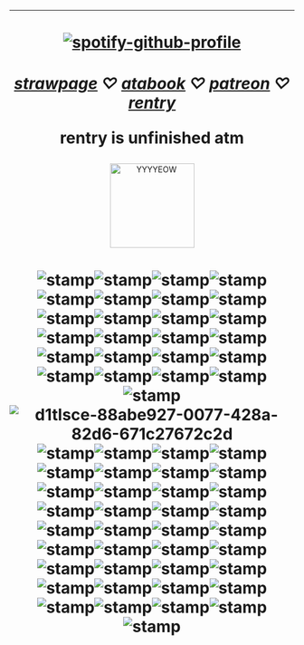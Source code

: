 
***
<h1 align="center">
  
[![spotify-github-profile](https://spotify-github-profile.kittinanx.com/api/view?uid=mh99uasv14oj8ooqzngk6hjp6&cover_image=true&theme=novatorem&show_offline=false&background_color=121212&interchange=false&bar_color=53b14f&bar_color_cover=false)](https://spotify-github-profile.kittinanx.com/api/view?uid=mh99uasv14oj8ooqzngk6hjp6&redirect=true)

</h1>
<h1 align="center">   
  
*[strawpage](https://danvs.straw.page/) ♡ [atabook](https://confetkitti.atabook.org/) ♡ [patreon](https://www.patreon.com/vampenguin/about) ♡ [rentry](https://rentry.co/lceberglounge)*

 rentry is unfinished atm
 
 
</h1>

<p align="center">
<img width="149" alt="YYYYEOW" src="https://github.com/vampenguin/vampenguin/assets/102457014/a986255f-b2c0-4f2f-b826-1ec3c3ce4f06">
  

</p>
<h1 align="center">   
  
![stamp](https://github.com/user-attachments/assets/f0b77b0b-5c71-4b3a-b4e8-e8b4dd84fd72)![stamp](https://github.com/user-attachments/assets/0c511c19-b6c7-4468-babe-c96a4bf79193)![stamp](https://github.com/user-attachments/assets/53ce7ab5-2f25-48ac-a128-c6b836b9e2b2)![stamp](https://github.com/user-attachments/assets/06be52fb-b45d-4396-8592-08459933aae7)![stamp](https://github.com/user-attachments/assets/af49ac43-cbd0-46ed-855f-8f2000d0d016)![stamp](https://github.com/user-attachments/assets/e7845172-4cd2-4f61-b426-cd8244fa63f2)![stamp](https://github.com/user-attachments/assets/72e94516-ac42-4474-9726-bb4697afb739)![stamp](https://github.com/user-attachments/assets/afadaec8-cc24-4dad-9a6b-3b78c04b6908)![stamp](https://github.com/user-attachments/assets/bdd17ac5-5e84-463e-a066-ce6edd9859e4)![stamp](https://github.com/user-attachments/assets/ffe84181-21c6-450b-8641-c48e285e7413)![stamp](https://github.com/user-attachments/assets/c068e9ff-e8bd-41b9-9c62-22b6a18b152d)![stamp](https://github.com/user-attachments/assets/f1d0562c-b97c-418a-930d-6a94c61f116b)![stamp](https://github.com/user-attachments/assets/ca8ccfc0-de21-4933-99de-81ac2855e860)![stamp](https://github.com/user-attachments/assets/1ca2f61b-0b1b-4c18-8cbf-0e70dc4e1e9a)![stamp](https://github.com/user-attachments/assets/14cba426-5f1f-4350-9495-c98f1c516150)![stamp](https://github.com/user-attachments/assets/02399677-8ddd-411f-b273-2459d27a6533)![stamp](https://github.com/user-attachments/assets/bc50aa61-e129-425b-be39-59a8f552baae)![stamp](https://github.com/user-attachments/assets/1cb82c1d-a212-4353-a481-289b6c16da2c)![stamp](https://github.com/user-attachments/assets/6205a0bc-913d-47ce-871c-583645b1c580)![stamp](https://github.com/user-attachments/assets/520e4599-9b8b-4ea7-a7ff-7ae389b12832)![stamp](https://github.com/user-attachments/assets/19c0529c-15e5-4fdd-a5c9-d6f6e155d823)![stamp](https://github.com/user-attachments/assets/50545d32-7d4f-48e8-bb10-53b12731fc1a)![stamp](https://github.com/user-attachments/assets/8c23c734-1338-4b36-804c-9004d1b3204b)![stamp](https://github.com/user-attachments/assets/8a73a7e6-8072-49d4-b374-0d3509a116de)![stamp](https://github.com/user-attachments/assets/9e90021f-d3b1-4885-8007-a2a910d55afd)![d1tlsce-88abe927-0077-428a-82d6-671c27672c2d](https://github.com/user-attachments/assets/fb0d022c-cbf0-4f2c-a041-ba9d458b6431)![stamp](https://github.com/user-attachments/assets/b3d4ab82-34be-4d8d-b061-b9f8e1d478b0)![stamp](https://github.com/user-attachments/assets/df43bf9f-c64b-4405-905d-bc4dc07e3944)![stamp](https://github.com/user-attachments/assets/0aff3e70-f353-40d9-ad0f-66f6baae9b78)![stamp](https://github.com/user-attachments/assets/fb3e9717-ce54-4dbb-ac78-fed1cea14a9e)![stamp](https://github.com/user-attachments/assets/da30b708-2f18-420c-a64c-53d137d30e87)![stamp](https://github.com/user-attachments/assets/b196d015-8b5d-46a0-a207-f1a9464afb52)![stamp](https://github.com/user-attachments/assets/3d1b4880-8b9b-47ce-aebf-e565159c318a)![stamp](https://github.com/user-attachments/assets/c280aa98-178d-4eba-8d63-a5e14f252ff9)![stamp](https://github.com/user-attachments/assets/bd2d335c-f03f-4c82-8948-ffc8167da3c8)![stamp](https://github.com/user-attachments/assets/eedc9883-cda5-4c26-bb02-ef28e26cac5c)![stamp](https://github.com/user-attachments/assets/73a10a8b-d5e5-4916-a1ff-6cdadad5e997)![stamp](https://github.com/user-attachments/assets/3b531fe8-e2fa-4d64-b35b-054a1d80afbd)![stamp](https://github.com/user-attachments/assets/4a9b409c-a701-49c6-b969-9423d41706d5)![stamp](https://github.com/user-attachments/assets/fad9cd32-c916-4e97-803f-c83a174c9aab)![stamp](https://github.com/user-attachments/assets/d417dd25-680e-41c0-9899-71cd62e49001)![stamp](https://github.com/user-attachments/assets/fa463c5c-f5c4-4b09-8847-aae5378b0be3)![stamp](https://github.com/user-attachments/assets/f63d9b05-727d-4b12-ad19-722f80b65ec4)![stamp](https://github.com/user-attachments/assets/c5567562-b35f-4831-b47f-eb82ea05dbba)![stamp](https://github.com/user-attachments/assets/82258116-2a13-45dc-88ad-f2bc63c4a401)![stamp](https://github.com/user-attachments/assets/60f335dc-9fa7-469b-b8b6-b6b1612de253)![stamp](https://github.com/user-attachments/assets/221da46e-4eb3-4a73-bcac-6a834072c66e)![stamp](https://github.com/user-attachments/assets/78511f89-9afd-4fab-983e-3b5d3ce3a357)![stamp](https://github.com/user-attachments/assets/7b861fba-7406-4e1f-b291-41b1d88e95d6)![stamp](https://github.com/user-attachments/assets/23f9073e-bddd-45a2-9b27-10f03cbcf732)![stamp](https://github.com/user-attachments/assets/13dee309-9ce8-4864-9234-de48bb80755d)![stamp](https://github.com/user-attachments/assets/5438e91f-4003-4291-9284-89c98d9b3d25)![stamp](https://github.com/user-attachments/assets/9f2a2eb6-9d21-4be1-aeba-51bf26a59f6c)![stamp](https://github.com/user-attachments/assets/2b0502f2-f0b8-4f67-b581-c344a9771ec6)![stamp](https://github.com/user-attachments/assets/4a43f266-4c16-4e6a-a983-bf578d9d22a7)![stamp](https://github.com/user-attachments/assets/1d4d5e9f-d54c-47eb-8615-bf105dd02f4f)![stamp](https://github.com/user-attachments/assets/4ba500e7-02b6-4660-98f0-377f6645fc05)![stamp](https://github.com/user-attachments/assets/65029514-2ecf-4a0f-b41d-90bf916bcbc0)![stamp](https://github.com/user-attachments/assets/ca0684cb-1c28-4691-9930-a51727836d2a)![stamp](https://github.com/user-attachments/assets/9201c84a-0057-4be4-aab2-b9e47b4bdb7a)![stamp](https://github.com/user-attachments/assets/206e13ce-cfdc-4cfa-b7dc-67725ce21f92)![stamp](https://github.com/user-attachments/assets/9e2e42be-3e3c-489f-aa54-bb217b98e941)![stamp](https://github.com/user-attachments/assets/dbd445d1-927d-46e3-91e7-910fb01f8da0)

</h1>
<!--
**vampenguin/vampenguin** is a ✨ _special_ ✨ repository because its `README.md` (this file) appears on your GitHub profile.

Here are some ideas to get you started:

- 🔭 I’m currently working on ...
- 🌱 I’m currently learning ...
- 👯 I’m looking to collaborate on ...
- 🤔 I’m looking for help with ...
- 💬 Ask me about ...
- 📫 How to reach me: ...
- 😄 Pronouns: ...
- ⚡ Fun fact: ...
-->
